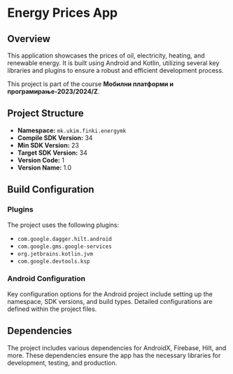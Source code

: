 # Energy Prices App

## Overview
This application showcases the prices of oil, electricity, heating, and renewable energy. It is built using Android and Kotlin, utilizing several key libraries and plugins to ensure a robust and efficient development process.

This project is part of the course **Мобилни платформи и програмирање-2023/2024/Z**.

## Project Structure
- **Namespace:** `mk.ukim.finki.energymk`
- **Compile SDK Version:** 34
- **Min SDK Version:** 23
- **Target SDK Version:** 34
- **Version Code:** 1
- **Version Name:** 1.0

## Build Configuration
### Plugins
The project uses the following plugins:
- `com.google.dagger.hilt.android`
- `com.google.gms.google-services`
- `org.jetbrains.kotlin.jvm`
- `com.google.devtools.ksp`

### Android Configuration
Key configuration options for the Android project include setting up the namespace, SDK versions, and build types. Detailed configurations are defined within the project files.

## Dependencies
The project includes various dependencies for AndroidX, Firebase, Hilt, and more. These dependencies ensure the app has the necessary libraries for development, testing, and production.
